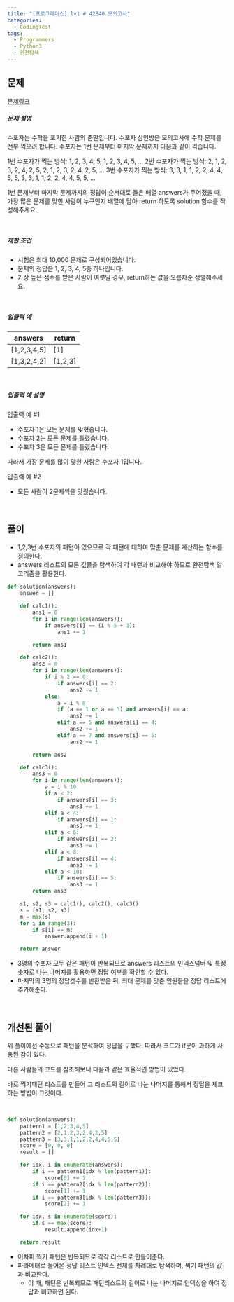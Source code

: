 ```yaml
---
title: "[프로그래머스] lv1 # 42840 모의고사"
categories:	
  - CodingTest  
tags:
  - Programmers  
  - Python3
  - 완전탐색
---
```


## 문제

[문제링크](https://programmers.co.kr/learn/courses/30/lessons/42840)

##### 문제 설명

수포자는 수학을 포기한 사람의 준말입니다. 수포자 삼인방은 모의고사에 수학 문제를 전부 찍으려 합니다. 수포자는 1번 문제부터 마지막 문제까지 다음과 같이 찍습니다.

1번 수포자가 찍는 방식: 1, 2, 3, 4, 5, 1, 2, 3, 4, 5, ...
2번 수포자가 찍는 방식: 2, 1, 2, 3, 2, 4, 2, 5, 2, 1, 2, 3, 2, 4, 2, 5, ...
3번 수포자가 찍는 방식: 3, 3, 1, 1, 2, 2, 4, 4, 5, 5, 3, 3, 1, 1, 2, 2, 4, 4, 5, 5, ...

1번 문제부터 마지막 문제까지의 정답이 순서대로 들은 배열 answers가 주어졌을 때, 가장 많은 문제를 맞힌 사람이 누구인지 배열에 담아 return 하도록 solution 함수를 작성해주세요.

<br/>

##### 제한 조건

- 시험은 최대 10,000 문제로 구성되어있습니다.
- 문제의 정답은 1, 2, 3, 4, 5중 하나입니다.
- 가장 높은 점수를 받은 사람이 여럿일 경우, return하는 값을 오름차순 정렬해주세요.

<br/>

##### 입출력 예

| answers     | return  |
| ----------- | ------- |
| [1,2,3,4,5] | [1]     |
| [1,3,2,4,2] | [1,2,3] |

<br/>

##### 입출력 예 설명

입출력 예 #1

- 수포자 1은 모든 문제를 맞혔습니다.
- 수포자 2는 모든 문제를 틀렸습니다.
- 수포자 3은 모든 문제를 틀렸습니다.

따라서 가장 문제를 많이 맞힌 사람은 수포자 1입니다.

입출력 예 #2

- 모든 사람이 2문제씩을 맞췄습니다.

<br/>

## 풀이

- 1,2,3번 수포자의 패턴이 있으므로 각 패턴에 대하여 맞춘 문제를 계산하는 함수를 정의한다.
- answers 리스트의 모든 값들을 탐색하여 각 패턴과 비교해야 하므로 완전탐색 알고리즘을 활용한다.

```python
def solution(answers):
    answer = []

    def calc1():
        ans1 = 0
        for i in range(len(answers)):
            if answers[i] == (i % 5 + 1):
                ans1 += 1

        return ans1

    def calc2():
        ans2 = 0
        for i in range(len(answers)):
            if i % 2 == 0:
                if answers[i] == 2:
                    ans2 += 1
            else:
                a = i % 8
                if (a == 1 or a == 3) and answers[i] == a:
                    ans2 += 1
                elif a == 5 and answers[i] == 4:
                    ans2 += 1
                elif a == 7 and answers[i] == 5:
                    ans2 += 1

        return ans2

    def calc3():
        ans3 = 0
        for i in range(len(answers)):
            a = i % 10
            if a < 2:
                if answers[i] == 3:
                    ans3 += 1
            elif a < 4:
                if answers[i] == 1:
                    ans3 += 1
            elif a < 6:
                if answers[i] == 2:
                    ans3 += 1
            elif a < 8:
                if answers[i] == 4:
                    ans3 += 1
            elif a < 10:
                if answers[i] == 5:
                    ans3 += 1
        return ans3

    s1, s2, s3 = calc1(), calc2(), calc3()
    s = [s1, s2, s3]
    m = max(s)
    for i in range(3):
        if s[i] == m:
            answer.append(i + 1)

    return answer
```

- 3명의 수포자 모두 같은 패턴이 반복되므로 answers 리스트의 인덱스넘버 및 특정 숫자로 나눈 나머지를 활용하면 정답 여부를 확인할 수 있다.
- 마지막의 3명의 정답갯수를 반환받은 뒤, 최대 문제를 맞춘 인원들을 정답 리스트에 추가해준다.

<br/>

## 개선된 풀이

위 풀이에선 수동으로 패턴을 분석하여 정답을 구했다. 따라서 코드가 if문이 과하게 사용된 감이 있다.

다른 사람들의 코드를 참조해보니 다음과 같은 효율적인 방법이 있었다.

바로 찍기패턴 리스트를 만들어 그 리스트의 길이로 나눈 나머지를 통해서 정답을 체크하는 방법이 그것이다.

<br/>

```python
def solution(answers):
    pattern1 = [1,2,3,4,5]
    pattern2 = [2,1,2,3,2,4,2,5]
    pattern3 = [3,3,1,1,2,2,4,4,5,5]
    score = [0, 0, 0]
    result = []

    for idx, i in enumerate(answers):
        if i == pattern1[idx % len(pattern1)]:
            score[0] += 1
        if i == pattern2[idx % len(pattern2)]:
            score[1] += 1
        if i == pattern3[idx % len(pattern3)]:
            score[2] += 1

    for idx, s in enumerate(score):
        if s == max(score):
            result.append(idx+1)

    return result
```

- 어차피 찍기 패턴은 반복되므로 각각 리스트로 만들어준다.
- 파라메터로 들어온 정답 리스트 인덱스 전체를 차례대로 탐색하며, 찍기 패턴의 값과 비교한다.
  - 이 때, 패턴은 반복되므로 패턴리스트의 길이로 나눈 나머지로 인덱싱을 하여 정답과 비교하면 된다.